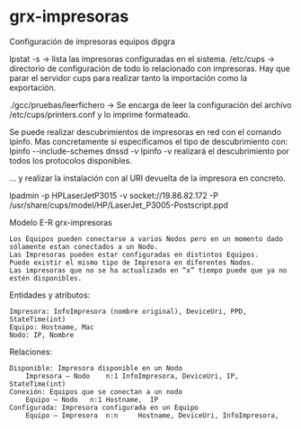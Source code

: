 # grx-impresoras
Configuración de impresoras equipos dipgra

lpstat -s -> lista las impresoras configuradas en el sistema.
/etc/cups -> directorio de configuración de todo lo relacionado con impresoras. Hay que parar el servidor cups para realizar tanto la importación como la exportación.

./gcc/pruebas/leerfichero -> Se encarga de leer la configuración del archivo /etc/cups/printers.conf y lo imprime formateado.

Se puede realizar descubrimientos de impresoras en red con el comando lpinfo. Mas concretamente si especificamos el tipo de descubrimiento con:
lpinfo --include-schemes dnssd -v
lpinfo -v realizará el descubrimiento por todos los protocolos disponibles.

... y realizar la instalación con al URI devuelta de la impresora en concreto.

lpadmin -p HPLaserJetP3015 -v socket://19.86.82.172 -P  /usr/share/cups/model/HP/LaserJet_P3005-Postscript.ppd



Modelo E-R grx-impresoras

	Los Equipos pueden conectarse a varios Nodos pero en un momento dado sólamente estan conectados a un Nodo.
	Las Impresoras pueden estar configuradas en distintos Equipos. 
	Puede existir el mismo tipo de Impresora en diferentes Nodos.
	Las impresoras que no se ha actualizado en “x” tiempo puede que ya no estén disponibles. 


Entidades y atributos:

	Impresora: InfoImpresora (nombre original), DeviceUri, PPD, StateTime(int)
	Equipo: Hostname, Mac
	Nodo: IP, Nombre

Relaciones:

	Disponible: Impresora disponible en un Nodo
		Impresora – Nodo	n:1	InfoImpresora, DeviceUri, IP, StateTime(int)
	Conexión: Equipos que se conectan a un nodo
		Equipo – Nodo	n:1	Hostname,  IP
	Configurada: Impresora configurada en un Equipo
		Equipo – Impresora	n:n 	Hostname, DeviceUri, InfoImpresora, 



